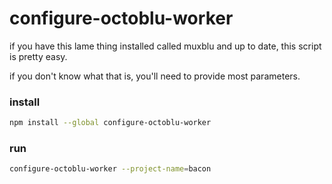 # configure-octoblu-worker

if you have this lame thing installed called muxblu and up to date, this script is pretty easy.

if you don't know what that is, you'll need to provide most parameters.

### install

```bash
npm install --global configure-octoblu-worker
```

### run

```bash
configure-octoblu-worker --project-name=bacon
```
